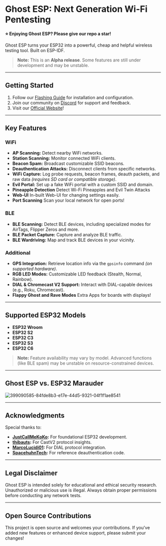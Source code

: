 # Ghost ESP: Next Generation Wi-Fi Pentesting

**⭐️ Enjoying Ghost ESP? Please give our repo a star!**

Ghost ESP turns your ESP32 into a powerful, cheap and helpful wireless testing tool. Built on ESP-IDF.

> **Note:** This is an **Alpha release**. Some features are still under development and may be unstable.

---

## Getting Started

1. Follow our [Flashing Guide](https://github.com/Spooks4576/Ghost_ESP/wiki) for installation and configuration.
2. Join our community on [Discord](https://discord.gg/PkdjxqYKe4) for support and feedback.
3. Visit our [Official Website](https://ghostesp.net)!

---

## Key Features

### WiFi
- **AP Scanning:** Detect nearby WiFi networks.
- **Station Scanning:** Monitor connected WiFi clients.
- **Beacon Spam:** Broadcast customizable SSID beacons.
- **Deauthentication Attacks:** Disconnect clients from specific networks.
- **WiFi Capture:** Log probe requests, beacon frames, deauth packets, and raw data *(requires SD card or compatible storage)*.
- **Evil Portal:** Set up a fake WiFi portal with a custom SSID and domain.
- **Pineapple Detection** Detect Wi-Fi Pineapples and Evil Twin Attacks
- **Web-UI** In-built Web-UI for changing settings easily.
- **Port Scanning** Scan your local network for open ports!
### BLE
- **BLE Scanning:** Detect BLE devices, including specialized modes for AirTags, Flipper Zeros and more.
- **BLE Packet Capture:** Capture and analyze BLE traffic.
- **BLE Wardriving:** Map and track BLE devices in your vicinity.

### Additional
- **GPS Integration:** Retrieve location info via the `gpsinfo` command *(on supported hardware)*.
- **RGB LED Modes:** Customizable LED feedback (Stealth, Normal, Rainbow).
- **DIAL & Chromecast V2 Support:** Interact with DIAL-capable devices (e.g., Roku, Chromecast).
- **Flappy Ghost and Rave Modes** Extra Apps for boards with displays!

---

## Supported ESP32 Models

- **ESP32 Wroom**
- **ESP32 S2**
- **ESP32 C3**
- **ESP32 S3**
- **ESP32 C6**

> **Note:** Feature availability may vary by model. Advanced functions (like BLE spam) may be unstable on resource-constrained devices.

---

## Ghost ESP vs. ESP32 Marauder
![399090585-84fde8b3-e17e-44d5-9321-04f1f1ae8541](https://github.com/user-attachments/assets/1455802e-390a-4320-a224-aba2bdd412d0)

---

## Acknowledgments

Special thanks to:

- **[JustCallMeKoKo](https://github.com/justcallmekoko/ESP32Marauder):** For foundational ESP32 development.
- **[thibauts](https://github.com/thibauts/node-castv2-client):** For CastV2 protocol insights.
- **[MarcoLucidi01](https://github.com/MarcoLucidi01/ytcast/tree/master/dial):** For DIAL protocol integration.
- **[SpacehuhnTech](https://github.com/SpacehuhnTech/esp8266_deauther):** For reference deauthentication code.

---

## Legal Disclaimer

Ghost ESP is intended solely for educational and ethical security research. Unauthorized or malicious use is illegal. Always obtain proper permissions before conducting any network tests.

---

## Open Source Contributions

This project is open source and welcomes your contributions. If you've added new features or enhanced device support, please submit your changes!

